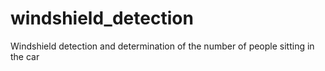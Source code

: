 # windshield_detection
Windshield detection and determination of the number of people sitting in the car
